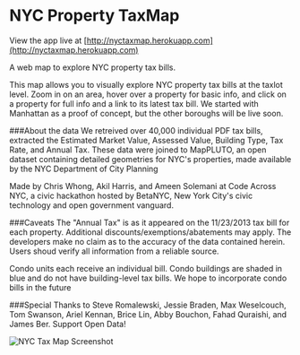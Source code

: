 # NYC Property TaxMap

View the app live at [http://nyctaxmap.herokuapp.com](http://nyctaxmap.herokuapp.com)

A web map to explore NYC property tax bills.

This map allows you to visually explore NYC property tax bills at the taxlot level. Zoom in on an area, hover over a property for basic info, and click on a property for full info and a link to its latest tax bill. We started with Manhattan as a proof of concept, but the other boroughs will be live soon.

###About the data
We retreived over 40,000 individual PDF tax bills, extracted the Estimated Market Value, Assessed Value, Building Type, Tax Rate, and Annual Tax. These data were joined to MapPLUTO, an open dataset containing detailed geometries for NYC's properties, made available by the NYC Department of City Planning

Made by Chris Whong, Akil Harris, and Ameen Solemani at Code Across NYC, a civic hackathon hosted by BetaNYC, New York City's civic technology and open government vanguard.

###Caveats
The "Annual Tax" is as it appeared on the 11/23/2013 tax bill for each property. Additional discounts/exemptions/abatements may apply. The developers make no claim as to the accuracy of the data contained herein. Users shoud verify all information from a reliable source.

Condo units each receive an individual bill. Condo buildings are shaded in blue and do not have building-level tax bills. We hope to incorporate condo bills in the future

###Special Thanks to
Steve Romalewski, Jessie Braden, Max Weselcouch, Tom Swanson, Ariel Kennan, Brice Lin, Abby Bouchon, Fahad Quraishi, and James Ber. Support Open Data!

![NYC Tax Map Screenshot](http://33.media.tumblr.com/4d0341ee9218d0f92ee273f64f56c41a/tumblr_n1x9dzlV3R1r677bio1_1280.jpg)
